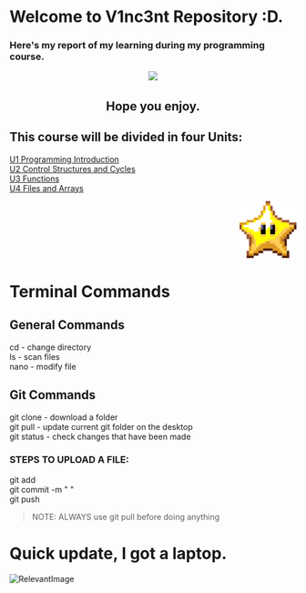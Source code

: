 # Welcome to V1nc3nt Repository :D.
### Here's my report of my learning during my **programming course**.  


<p align="center">
    <img height="200" src="https://upload.wikimedia.org/wikipedia/commons/thumb/1/18/ISO_C%2B%2B_Logo.svg/1200px-ISO_C%2B%2B_Logo.svg.png">

<h2 align="center"> 
Hope you enjoy.



## This course will be divided in four Units:  
[U1 Programming Introduction](https://github.com/UP210878/UP210878_CPP/tree/main/U1%20Programming%20Introduction)  
[U2 Control Structures and Cycles](https://github.com/UP210878/UP210878_CPP/tree/main/U2%20Control%20Structures%20and%20Cycles)  
[U3 Functions](https://github.com/UP210878/UP210878_CPP/tree/main/U3%20Functions)  
[U4 Files and Arrays](https://github.com/UP210878/UP210878_CPP/tree/main/U4%20Files%20and%20Arrays)  

<div align ="right">
<img alt="c++" height="100" src="Imagenes/velita.gif"/>
</div>    

# Terminal Commands
## General Commands  
cd - change directory  
ls - scan files  
nano - modify file  

## Git Commands
git clone - download a folder  
git pull - update current git folder on the desktop  
git status - check changes that have been made  
### STEPS TO UPLOAD A FILE:  
git add  
git commit -m " "  
git push  

>NOTE: ALWAYS use git pull before doing anything


# Quick update, I got a laptop.
![RelevantImage](https://img.freepik.com/premium-vector/continuous-line-drawing-happy-man-gesturing-looking-laptop-computer-isolated_500861-744.jpg)
